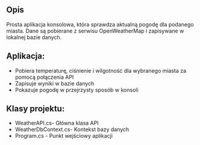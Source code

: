 
## Opis
Prosta aplikacja konsolowa, która sprawdza aktualną pogodę dla podanego miasta. Dane są pobierane z serwisu OpenWeatherMap i zapisywane w lokalnej bazie danych.
## Aplikacja:
<ul>
<li>Pobiera temperaturę, ciśnienie i wilgotność dla wybranego miasta za pomocą połączenia API</li> 
<li>Zapisuje wyniki w bazie danych</li> 
<li>Pokazuje pogodę w przejrzysty sposób w konsoli</li>
</ul>

## Klasy projektu:
<ul>
<li>WeatherAPI.cs- Główna klasa API</li> 
<li>WeatherDbContext.cs- Kontekst bazy danych</li> 
<li>Program.cs - Punkt wejściowy aplikacji</li>
</ul>

